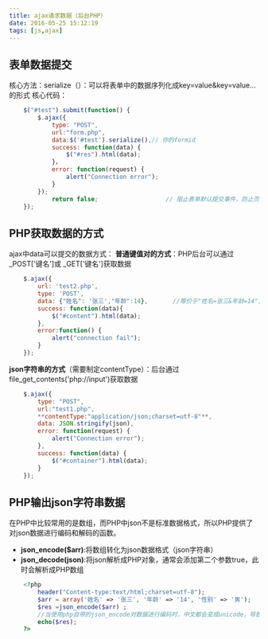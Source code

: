 ```yaml
---
title: ajax请求数据（后台PHP）
date: 2016-05-25 15:12:19
tags: [js,ajax]
---
```

表单数据提交
--------

核心方法：serialize（）：可以将表单中的数据序列化成key=value&key=value...的形式
核心代码：
```javascript
    $("#test").submit(function() {
        $.ajax({
            type: "POST",
            url:"form.php",
            data:$('#test').serialize(),// 你的formid
            success: function(data) {
                $("#res").html(data);
            }，
            error: function(request) {
                alert("Connection error");
            }
        });
            return false;                   // 阻止表单默认提交事件，防止页面跳转
    });
```
PHP获取数据的方式
--------------------------

ajax中data可以提交的数据方式：
**普通键值对的方式**：PHP后台可以通过_POST['键名']或 _GET['键名']获取数据
```javascript
    $.ajax({
		url: 'test2.php',
		type: 'POST',
		data: {"姓名": '张三',"年龄":14},       //等价于"姓名=张三&年龄=14",属于传入基本键值对
		success: function(data){
			$("#content").html(data);
		},
		error:function() {
			alert("connection fail");	
		}
    });
```
**json字符串的方式**（需要制定contentType）：后台通过file_get_contents('php://input')获取数据
```javascript
    $.ajax({
        type: "POST",
        url:"test1.php",	
        **contentType:"application/json;charset=utf-8"**,
        data: JSON.stringify(json),
        error: function(request) {
            alert("Connection error");
        },
        success: function(data) {
        	$("#container").html(data);
        }
    });                
```
PHP输出json字符串数据
----------------

在PHP中比较常用的是数组，而PHP中json不是标准数据格式，所以PHP提供了对json数据进行编码和解码的函数。

 - **json_encode($arr)**:将数组转化为json数据格式（json字符串）
 - **json_decode(json)**:将json解析成PHP对象，通常会添加第二个参数true，此时会解析成PHP数组

```php
	<?php
    	header("Content-type:text/html;charset=utf-8");
    	$arr = array('姓名' => '张三', '年龄' => '14', '性别' => '男');
    	$res =json_encode($arr) ;            
    	//当使用php自带的json_encode对数据进行编码时，中文都会变成unicode，导致不可读。如：对字符串”厦门“进行json_encode后，输出的是"\u53a6\u95e8"。经测试前端通过JSON.parse()解析出json对象后乱码消失
        echo($res);
	?>
```

